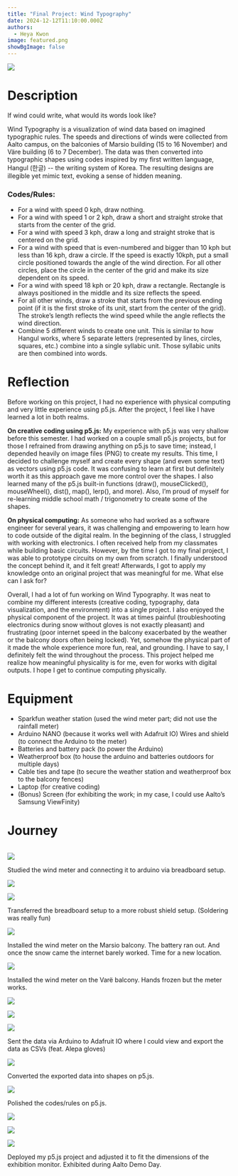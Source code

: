 ```yaml
---
title: "Final Project: Wind Typography"
date: 2024-12-12T11:10:00.000Z
authors:
  - Heya Kwon
image: featured.png
showBgImage: false
---
```

![](featured.png)

# Description

If wind could write, what would its words look like? 

Wind Typography is a visualization of wind data based on imagined typographic rules. The speeds and directions of winds were collected from Aalto campus, on the balconies of Marsio building (15 to 16 November) and Väre building (6 to 7 December). The data was then converted into typographic shapes using codes inspired by my first written language, Hangul (한글) -- the writing system of Korea. The resulting designs are illegible yet mimic text, evoking a sense of hidden meaning.

### Codes/Rules:

* For a wind with speed 0 kph, draw nothing.
* For a wind with speed 1 or 2 kph, draw a short and straight stroke that starts from the center of the grid.
* For a wind with speed 3 kph, draw a long and straight stroke that is centered on the grid.
* For a wind with speed that is even-numbered and bigger than 10 kph but less than 16 kph, draw a circle. If the speed is exactly 10kph, put a small circle positioned towards the angle of the wind direction. For all other circles, place the circle in the center of the grid and make its size dependent on its speed.
* For a wind with speed 18 kph or 20 kph, draw a rectangle. Rectangle is always positioned in the middle and its size reflects the speed.
* For all other winds, draw a stroke that starts from the previous ending point (if it is the first stroke of its unit, start from the center of the grid). The stroke’s length reflects the wind speed while the angle reflects the wind direction.
* Combine 5 different winds to create one unit. This is similar to how Hangul works, where 5 separate letters (represented by lines, circles, squares, etc.) combine into a single syllabic unit. Those syllabic units are then combined into words.

# Reflection

Before working on this project, I had no experience with physical computing and very little experience using p5.js. After the project, I feel like I have learned a lot in both realms. 

<b>On creative coding using p5.js:</b> My experience with p5.js was very shallow before this semester. I had worked on a couple small p5.js projects, but for those I refrained from drawing anything on p5.js to save time; instead, I depended heavily on image files (PNG) to create my results. This time, I decided to challenge myself and create every shape (and even some text) as vectors using p5.js code. It was confusing to learn at first but definitely worth it as this approach gave me more control over the shapes. I also learned many of the p5.js built-in functions (draw(), mouseClicked(), mouseWheel(), dist(), map(), lerp(), and more). Also, I’m proud of myself for re-learning middle school math / trigonometry to create some of the shapes.

<b> On physical computing:</b> As someone who had worked as a software engineer for several years, it was challenging and empowering to learn how to code outside of the digital realm. In the beginning of the class, I struggled with working with electronics. I often received help from my classmates while building basic circuits. However, by the time I got to my final project, I was able to prototype circuits on my own from scratch. I finally understood the concept behind it, and it felt great! Afterwards, I got to apply my knowledge onto an original project that was meaningful for me. What else can I ask for?

Overall, I had a lot of fun working on Wind Typography. It was neat to combine my different interests (creative coding, typography, data visualization, and the environment) into a single project. I also enjoyed the physical component of the project. It was at times painful (troubleshooting electronics during snow without gloves is not exactly pleasant) and frustrating (poor internet speed in the balcony exacerbated by the weather or the balcony doors often being locked). Yet, somehow the physical part of it made the whole experience more fun, real, and grounding. I have to say, I definitely felt the wind throughout the process. This project helped me realize how meaningful physicality is for me, even for works with digital outputs. I hope I get to continue computing physically.

# Equipment

* Sparkfun weather station (used the wind meter part; did not use the rainfall meter)
* Arduino NANO (because it works well with Adafruit IO)
  Wires and shield (to connect the Arduino to the meter)
* Batteries and battery pack (to power the Arduino)
* Weatherproof box (to house the arduino and batteries outdoors for multiple days)
* Cable ties and tape (to secure the weather station and weatherproof box to the balcony fences)
* Laptop (for creative coding)
* (Bonus) Screen (for exhibiting the work; in my case, I could use Aalto’s Samsung ViewFinity)

# Journey

![]()

![](kakaotalk_photo_2024-12-05-13-03-33-002.jpeg)

Studied the wind meter and connecting it to arduino via breadboard setup.

![](kakaotalk_photo_2024-12-05-13-02-03.jpeg)

![](20241121_125135.jpg)

Transferred the breadboard setup to a more robust shield setup.
(Soldering was really fun)

![](screen-shot-2024-12-12-at-2.52.27-pm.png)

Installed the wind meter on the Marsio balcony. The battery ran out. And once the snow came the internet barely worked. Time for a new location.

![](kakaotalk_photo_2024-12-05-12-55-19-001.jpeg)

Installed the wind meter on the Varë balcony. Hands frozen but the meter works.

![](wind-speed.png)

![](wind-direction.png)



![](kakaotalk_photo_2024-12-05-12-55-19-002.jpeg)

Sent the data via Arduino to Adafruit IO where I could view and export the data as CSVs (feat. Alepa gloves)

![](p5js-1202-mix.png)

Converted the exported data into shapes on p5.js.

![](p5_final3.png)

Polished the codes/rules on p5.js.

 

![](download.png)

![](20241211_144833.jpg)

![](20241211_165557.jpg)

Deployed my p5.js project and adjusted it to fit the dimensions of the exhibition monitor. Exhibited during Aalto Demo Day.
